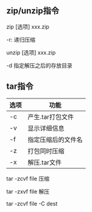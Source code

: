 ## zip/unzip指令

zip [选项] xxx.zip 

-r: 递归压缩

unzip [选项] xxx.zip

-d 指定解压之后的存放目录

## tar指令

| 选项 | 功能               |
| ---- | ------------------ |
| -c   | 产生.tar打包文件   |
| -v   | 显示详细信息       |
| -f   | 指定压缩后的文件名 |
| -z   | 打包同时压缩       |
| -x   | 解压.tar文件       |

tar -zcvf file 压缩

tar -zxvf file 解压

tar -zcvf file -C dest
